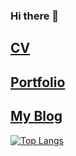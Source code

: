 ### Hi there 👋



## [CV](https://github.com/WookeyKim95/WookeyKim95.github.io/raw/main/CV_KimSungWook.pdf?raw=true)

## [Portfolio](https://github.com/WookeyKim95/WookeyKim95.github.io/raw/main/Portfolio_KimSungWook.pdf?raw=true)

## [My Blog](https://wookeykim95.github.io)

[![Top Langs](https://github-readme-stats.vercel.app/api/top-langs/?username=WookeyKim95&langs_count=10&layout=compact&theme=default)](https://github.com/WookeyKim95/WookeyKim95)
